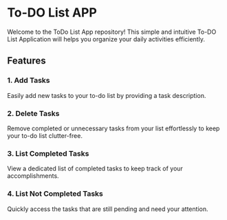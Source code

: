# To-DO List APP
Welcome to the ToDo List App repository! This simple and intuitive To-DO List Application will helps you organize your daily activities efficiently.

## Features

### 1. Add Tasks
Easily add new tasks to your to-do list by providing a task description.

### 2. Delete Tasks
Remove completed or unnecessary tasks from your list effortlessly to keep your to-do list clutter-free.

### 3. List Completed Tasks
View a dedicated list of completed tasks to keep track of your accomplishments.

### 4. List Not Completed Tasks
Quickly access the tasks that are still pending and need your attention.

